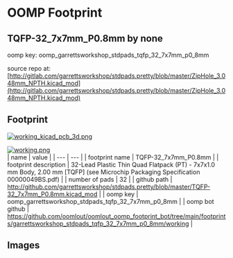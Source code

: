 # OOMP Footprint  
## TQFP-32_7x7mm_P0.8mm  by none  
  
oomp key: oomp_garrettsworkshop_stdpads_tqfp_32_7x7mm_p0_8mm  
  
source repo at: [http://gitlab.com/garrettsworkshop/stdpads.pretty/blob/master/ZipHole_3.048mm_NPTH.kicad_mod](http://gitlab.com/garrettsworkshop/stdpads.pretty/blob/master/ZipHole_3.048mm_NPTH.kicad_mod)  
## Footprint  
  
[![working_kicad_pcb_3d.png](working_kicad_pcb_3d_600.png)](working_kicad_pcb_3d.png)  
  
[![working.png](working_600.png)](working.png)  
| name | value | 
| --- | --- | 
| footprint name | TQFP-32_7x7mm_P0.8mm | 
| footprint description | 32-Lead Plastic Thin Quad Flatpack (PT) - 7x7x1.0 mm Body, 2.00 mm [TQFP] (see Microchip Packaging Specification 00000049BS.pdf) | 
| number of pads | 32 | 
| github path | http://github.com/garrettsworkshop/stdpads.pretty/blob/master/TQFP-32_7x7mm_P0.8mm.kicad_mod | 
| oomp key | oomp_garrettsworkshop_stdpads_tqfp_32_7x7mm_p0_8mm | 
| oomp bot github | https://github.com/oomlout/oomlout_oomp_footprint_bot/tree/main/footprints/garrettsworkshop_stdpads_tqfp_32_7x7mm_p0_8mm/working | 
## Images  
